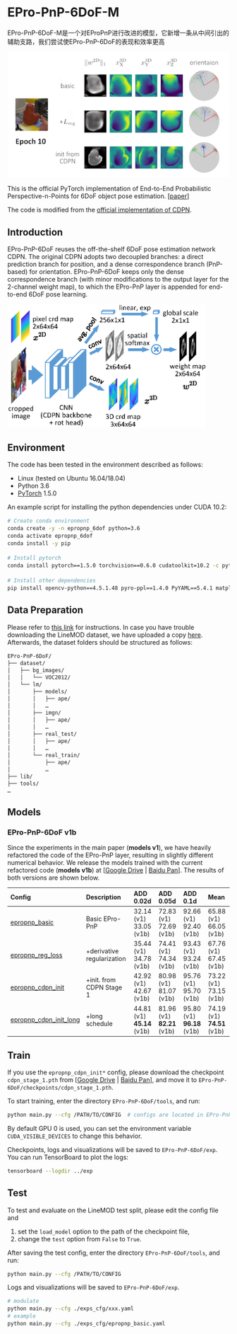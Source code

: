 # EPro-PnP-6DoF-M
EPro-PnP-6DoF-M是一个对EProPnP进行改进的模型，它新增一条从中间引出的辅助支路，我们尝试使EPro-PnP-6DoF的表现和效率更高

<img src="viz.gif" width="550" alt=""/>

This is the official PyTorch implementation of End-to-End Probabilistic Perspective-n-Points for 6DoF object pose estimation. [[paper](https://arxiv.org/pdf/2203.13254.pdf)]

The code is modified from the [official implementation of CDPN](https://github.com/LZGMatrix/CDPN_ICCV2019_ZhigangLi).

## Introduction

EPro-PnP-6DoF reuses the off-the-shelf 6DoF pose estimation network CDPN. The original CDPN adopts two decoupled branches: a direct prediction branch for position, and a dense correspondence branch (PnP-based) for orientation. EPro-PnP-6DoF keeps only the dense correspondence branch (with minor modifications to the output layer for the 2-channel weight map), to which the EPro-PnP layer is appended for end-to-end 6DoF pose learning.

<img src="./architecture.png" width="450" alt=""/>

## Environment

The code has been tested in the environment described as follows:

- Linux (tested on Ubuntu 16.04/18.04)
- Python 3.6
- [PyTorch](https://pytorch.org/get-started/previous-versions/) 1.5.0

An example script for installing the python dependencies under CUDA 10.2:

```bash
# Create conda environment
conda create -y -n epropnp_6dof python=3.6
conda activate epropnp_6dof
conda install -y pip

# Install pytorch
conda install pytorch==1.5.0 torchvision==0.6.0 cudatoolkit=10.2 -c pytorch

# Install other dependencies
pip install opencv-python==4.5.1.48 pyro-ppl==1.4.0 PyYAML==5.4.1 matplotlib termcolor plyfile easydict scipy progress numba tensorboardx
```

## Data Preparation

Please refer to [this link](https://github.com/LZGMatrix/CDPN_ICCV2019_ZhigangLi#prepare-the-dataset) for instructions. In case you have trouble downloading the LineMOD dataset, we have uploaded a copy [here](https://mega.nz/folder/w0sTxbYa#0w-huVv5gK953mO-eGpYVg). Afterwards, the dataset folders should be structured as follows:

```
EPro-PnP-6DoF/
├── dataset/
│   ├── bg_images/
│   │   └── VOC2012/
│   └── lm/
│       ├── models/
│       │   ├── ape/
│       │   …
│       ├── imgn/
│       │   ├── ape/
│       │   …
│       ├── real_test/
│       │   ├── ape/
│       │   …
│       └── real_train/
│           ├── ape/
│           …
├── lib/    
├── tools/
…
```

## Models

### EPro-PnP-6DoF v1b

Since the experiments in the main paper (**models v1**), we have heavily refactored the code of the EPro-PnP layer, resulting in slightly different numerical behavior. We release the models trained with the current refactored code (**models v1b**) at [[Google Drive](https://drive.google.com/drive/folders/1Jem2XsdHxr3ETRsZYqyTUmo5F3TmJGfO?usp=sharing) | [Baidu Pan](https://pan.baidu.com/s/19QxntwH22O4g2oYJWMBsLg?pwd=afa8)]. The results of both versions are shown below.

| Config | Description | ADD 0.02d | ADD 0.05d | ADD 0.1d | Mean |
| :--- | :--- | :--- | :--- | :--- | :--- |
| [epropnp_basic](tools/exps_cfg/epropnp_basic.yaml) | Basic EPro-PnP | 32.14 (v1) <br> 33.05 (v1b) | 72.83 (v1) <br> 72.69 (v1b) | 92.66 (v1) <br> 92.40 (v1b) | 65.88 (v1) <br> 66.05 (v1b) |
| [epropnp_reg_loss](tools/exps_cfg/epropnp_reg_loss.yaml) | +derivative regularization| 35.44 (v1) <br> 34.78 (v1b) | 74.41 (v1) <br> 74.34 (v1b) | 93.43 (v1) <br> 93.24 (v1b) | 67.76 (v1) <br> 67.45 (v1b) |
| [epropnp_cdpn_init](tools/exps_cfg/epropnp_cdpn_init.yaml) | +init. from CDPN Stage 1 | 42.92 (v1) <br> 42.67 (v1b) | 80.98 (v1) <br> 81.07 (v1b) | 95.76 (v1) <br> 95.70 (v1b) | 73.22 (v1) <br> 73.15 (v1b) |
| [epropnp_cdpn_init_long](tools/exps_cfg/epropnp_cdpn_init_long.yaml) | +long schedule | 44.81 (v1) <br> **45.14** (v1b) | 81.96 (v1) <br> **82.21** (v1b) | 95.80 (v1) <br> **96.18** (v1b) | 74.19 (v1) <br> **74.51** (v1b) |

## Train

If you use the `epropnp_cdpn_init*` config, please download the checkpoint `cdpn_stage_1.pth` from [[Google Drive](https://drive.google.com/drive/folders/1Jem2XsdHxr3ETRsZYqyTUmo5F3TmJGfO?usp=sharing) | [Baidu Pan](https://pan.baidu.com/s/19QxntwH22O4g2oYJWMBsLg?pwd=afa8)], and move it to `EPro-PnP-6DoF/checkpoints/cdpn_stage_1.pth`.

To start training, enter the directory `EPro-PnP-6DoF/tools`, and run:

```bash
python main.py --cfg /PATH/TO/CONFIG  # configs are located in EPro-PnP-6DoF/tools/exp_cfg
```
By default GPU 0 is used, you can set the environment variable `CUDA_VISIBLE_DEVICES` to change this behavior.

Checkpoints, logs and visualizations will be saved to `EPro-PnP-6DoF/exp`. You can run TensorBoard to plot the logs:

```bash
tensorboard --logdir ../exp
```

## Test

To test and evaluate on the LineMOD test split, please edit the config file and

1. set the `load_model` option to the path of the checkpoint file,
2. change the `test` option from `False` to `True`.

After saving the test config, enter the directory `EPro-PnP-6DoF/tools`, and run:

```bash
python main.py --cfg /PATH/TO/CONFIG
```

Logs and visualizations will be saved to `EPro-PnP-6DoF/exp`.

```bash
# modulate
python main.py --cfg ./exps_cfg/xxx.yaml
# example
python main.py --cfg ./exps_cfg/epropnp_basic.yaml
```

